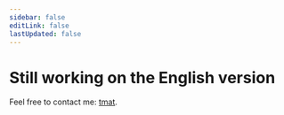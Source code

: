 ```yaml
---
sidebar: false
editLink: false
lastUpdated: false
---
```


<div style="margin-top: 32px">

# Still working on the English version

Feel free to contact me: [tmat](https://t.me/tm_a_t).

</div>
